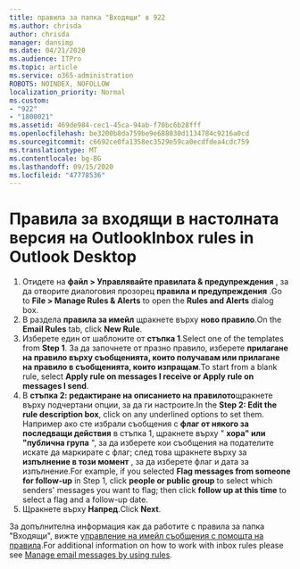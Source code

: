 ```yaml
---
title: правила за папка "Входящи" в 922
ms.author: chrisda
author: chrisda
manager: dansimp
ms.date: 04/21/2020
ms.audience: ITPro
ms.topic: article
ms.service: o365-administration
ROBOTS: NOINDEX, NOFOLLOW
localization_priority: Normal
ms.custom:
- "922"
- "1800021"
ms.assetid: 469de984-cec1-45ca-94ab-f70bc6b28fff
ms.openlocfilehash: be3200b8da759be9e688030d1134784c9216a0cd
ms.sourcegitcommit: c6692ce0fa1358ec3529e59ca0ecdfdea4cdc759
ms.translationtype: MT
ms.contentlocale: bg-BG
ms.lasthandoff: 09/15/2020
ms.locfileid: "47778536"
---
```

# <a name="inbox-rules-in-outlook-desktop"></a><span data-ttu-id="41d40-102">Правила за входящи в настолната версия на Outlook</span><span class="sxs-lookup"><span data-stu-id="41d40-102">Inbox rules in Outlook Desktop</span></span>

1. <span data-ttu-id="41d40-103">Отидете на **файл > Управлявайте правилата & предупреждения** , за да отворите диалоговия прозорец **правила и предупреждения** .</span><span class="sxs-lookup"><span data-stu-id="41d40-103">Go to **File > Manage Rules & Alerts** to open the **Rules and Alerts** dialog box.</span></span>
2. <span data-ttu-id="41d40-104">В раздела **правила за имейл** щракнете върху **ново правило**.</span><span class="sxs-lookup"><span data-stu-id="41d40-104">On the **Email Rules** tab, click **New Rule**.</span></span>
3. <span data-ttu-id="41d40-105">Изберете един от шаблоните от **стъпка 1**.</span><span class="sxs-lookup"><span data-stu-id="41d40-105">Select one of the templates from **Step 1**.</span></span> <span data-ttu-id="41d40-106">За да започнете от празно правило, изберете **прилагане на правило върху съобщенията, които получавам или прилагане на правило в съобщенията, които изпращам**.</span><span class="sxs-lookup"><span data-stu-id="41d40-106">To start from a blank rule, select **Apply rule on messages I receive or Apply rule on messages I send**.</span></span>
4. <span data-ttu-id="41d40-107">В **стъпка 2: редактиране на описанието на правилото**щракнете върху подчертани опции, за да ги настроите.</span><span class="sxs-lookup"><span data-stu-id="41d40-107">In the **Step 2: Edit the rule description box**, click on any underlined options to set them.</span></span> <span data-ttu-id="41d40-108">Например ако сте избрали съобщения с **флаг от някого за последващи действия** в стъпка 1, щракнете върху " **хора" или "публична група** ", за да изберете кои съобщения на подателите искате да маркирате с флаг; след това щракнете върху за **изпълнение в този момент** , за да изберете флаг и дата за изпълнение.</span><span class="sxs-lookup"><span data-stu-id="41d40-108">For example, if you selected **Flag messages from someone for follow-up** in Step 1, click **people or public group** to select which senders' messages you want to flag; then click **follow up at this time** to select a flag and a follow-up date.</span></span>
5. <span data-ttu-id="41d40-109">Щракнете върху **Напред**.</span><span class="sxs-lookup"><span data-stu-id="41d40-109">Click **Next**.</span></span>

<span data-ttu-id="41d40-110">За допълнителна информация как да работите с правила за папка "Входящи", вижте [управление на имейл съобщения с помощта на правила](https://support.office.com/article/manage-email-messages-by-using-rules-c24f5dea-9465-4df4-ad17-a50704d66c59).</span><span class="sxs-lookup"><span data-stu-id="41d40-110">For additional information on how to work with inbox rules please see [Manage email messages by using rules](https://support.office.com/article/manage-email-messages-by-using-rules-c24f5dea-9465-4df4-ad17-a50704d66c59).</span></span>
